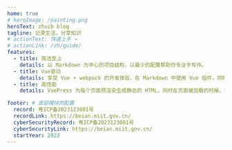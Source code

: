 ```yaml
---
home: true
# heroImage: /painting.png
heroText: zhuib blog
tagline: 记录生活，分享知识
# actionText: 快速上手 →
# actionLink: /zh/guide/
features:
  - title: 简洁至上
    details: 以 Markdown 为中心的项目结构，以最少的配置帮助你专注于写作。
  - title: Vue驱动
    details: 享受 Vue + webpack 的开发体验，在 Markdown 中使用 Vue 组件，同时可以使用 Vue 来开发自定义主题。
  - title: 高性能
    details: VuePress 为每个页面预渲染生成静态的 HTML，同时在页面被加载的时候，将作为 SPA 运行。

footer: # 底部模块的配置
  record: 粤ICP备2023123001号
  recordLink: https://beian.miit.gov.cn/
  cyberSecurityRecord: 粤ICP备2023123001号
  cyberSecurityLink: https://beian.miit.gov.cn/
  startYear: 2023
---
```


